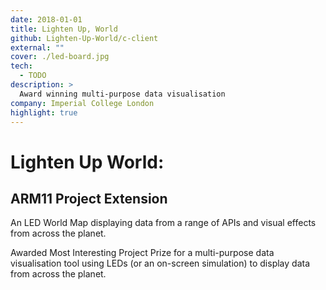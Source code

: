 ```yaml
---
date: 2018-01-01
title: Lighten Up, World
github: Lighten-Up-World/c-client
external: ""
cover: ./led-board.jpg
tech:
  - TODO
description: >
  Award winning multi-purpose data visualisation
company: Imperial College London
highlight: true
---
```


# Lighten Up World:
## ARM11 Project Extension

An LED World Map displaying data from a range of APIs and visual effects from across the planet.

Awarded Most Interesting Project Prize for a multi-purpose data visualisation tool using LEDs (or an on-screen simulation) to display data from across the planet.
